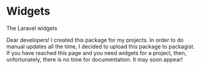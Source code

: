 # Widgets
The Laravel widgets

Dear developers! I created this package for my projects. In order to do manual updates all the time, I decided to upload this package to packagist.
If you have reached this page and you need widgets for a project, then, unfortunately, there is no time for documentation. It may soon appear!
